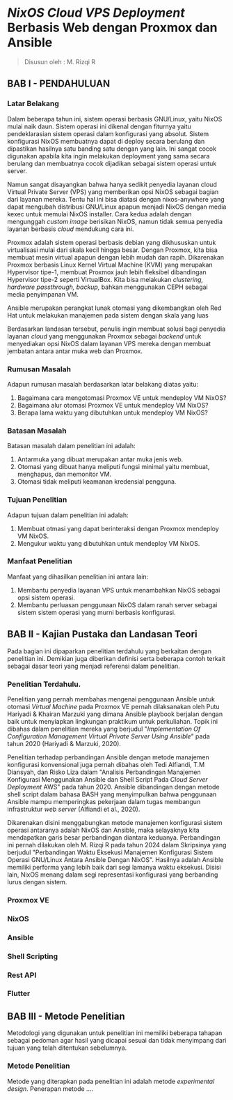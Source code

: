 # _NixOS Cloud VPS Deployment_ Berbasis Web dengan Proxmox dan Ansible

> Disusun oleh : M. Rizqi R 

## BAB I - PENDAHULUAN

### Latar Belakang
Dalam beberapa tahun ini, sistem operasi berbasis GNU/Linux, yaitu NixOS mulai
naik daun. Sistem operasi ini dikenal dengan fiturnya yaitu pendeklarasian
sistem operasi dalam konfigurasi yang absolut. Sistem konfigurasi NixOS
membuatnya dapat di deploy secara berulang dan dipastikan hasilnya satu banding
satu dengan yang lain. Ini sangat cocok digunakan apabila kita ingin melakukan
deployment yang sama secara berulang dan membuatnya cocok dijadikan sebagai
sistem operasi untuk server. 

Namun sangat disayangkan bahwa hanya sedikit penyedia layanan cloud Virtual
Private Server (VPS) yang memberikan opsi NixOS sebagai bagian dari layanan
mereka. Tentu hal ini bisa diatasi dengan nixos-anywhere yang dapat mengubah
distribusi GNU/Linux apapun menjadi NixOS dengan media kexec untuk memulai
NixOS installer. Cara kedua adalah dengan mengunggah _custom image_ berisikan
NixOS, namun tidak semua penyedia layanan berbasis _cloud_ mendukung cara ini.

Proxmox adalah sistem operasi berbasis debian yang dikhususkan untuk 
virtualisasi mulai dari skala kecil hingga besar. Dengan Proxmox, kita bisa 
membuat mesin virtual apapun dengan lebih mudah dan rapih. Dikarenakan Proxmox 
berbasis Linux Kernel Virtual Machine (KVM) yang merupakan Hypervisor tipe-1,
membuat Proxmox jauh lebih fleksibel dibandingan Hypervisor tipe-2 seperti 
VirtualBox. Kita bisa melakukan _clustering, hardware passthrough, backup,_ 
bahkan menggunakan CEPH sebagai media penyimpanan VM.

Ansible merupakan perangkat lunak otomasi yang dikembangkan oleh Red Hat untuk 
melakukan manajemen pada sistem dengan skala yang luas

Berdasarkan landasan tersebut, penulis ingin membuat solusi bagi penyedia 
layanan _cloud_ yang menggunakan Proxmox sebagai _backend_ untuk menyediakan 
opsi NixOS dalam layanan VPS mereka dengan membuat jembatan antara antar muka 
web dan Proxmox.


### Rumusan Masalah
Adapun rumusan masalah berdasarkan latar belakang diatas yaitu:
1. Bagaimana cara mengotomasi Proxmox VE untuk mendeploy VM NixOS?
1. Bagaimana alur otomasi Proxmox VE untuk mendeploy VM NixOS?
1. Berapa lama waktu yang dibutuhkan untuk mendeploy VM NixOS?

### Batasan Masalah 
Batasan masalah dalam penelitian ini adalah:
1. Antarmuka yang dibuat merupakan antar muka jenis web.
1. Otomasi yang dibuat hanya meliputi fungsi minimal yaitu membuat, menghapus, dan 
memonitor VM.
1. Otomasi tidak meliputi keamanan kredensial pengguna.

### Tujuan Penelitian
Adapun tujuan dalam penelitian ini adalah:
1. Membuat otmasi yang dapat berinteraksi dengan Proxmox mendeploy VM NixOS.
1. Mengukur waktu yang dibutuhkan untuk mendeploy VM NixOS.

### Manfaat Penelitian 
Manfaat yang dihasilkan penelitian ini antara lain:
1. Membantu penyedia layanan VPS untuk menambahkan NixOS sebagai opsi sistem 
operasi.
1. Membantu perluasan penggunaan NixOS dalam ranah server sebagai sistem 
sistem operasi yang murni berbasis konfigurasi.

## BAB II - Kajian Pustaka dan Landasan Teori

Pada bagian ini dipaparkan penelitian terdahulu yang berkaitan dengan 
penelitian ini. Demikian juga diberikan definisi serta beberapa contoh 
terkait sebagai dasar teori yang menjadi referensi dalam penelitian.

### Penelitian Terdahulu.

Penelitian yang pernah membahas mengenai penggunaan Ansible untuk otomasi 
_Virtual Machine_ pada Proxmox VE pernah dilaksanakan oleh Putu Hariyadi 
& Khairan Marzuki yang dimana Ansible playbook berjalan dengan baik untuk 
menyiapkan lingkungan praktikum untuk perkuliahan. Topik ini dibahas dalam 
penelitian mereka yang berjudul "_Implementation Of Configuration Management
Virtual Private Server Using Ansible_" pada tahun 2020 (Hariyadi & Marzuki,
2020).

Penelitian terhadap perbandingan Ansible dengan metode manajemen konfigurasi 
konvensional juga pernah dibahas oleh Tedi Alfiandi, T.M Diansyah, dan Risko 
Liza dalam "Analisis Perbandingan Manajemen Konfigurasi Menggunakan Ansible 
dan Shell Script Pada _Cloud Server Deployment_ AWS" pada tahun 2020.
Ansible dibandingan dengan metode shell script dalam bahasa BASH yang 
menyimpulkan bahwa penggunaan Ansible mampu memperingkas pekerjaan dalam tugas
membangun infrastruktur _web server_ (Alfiandi et al., 2020).

Dikarenakan disini menggabungkan metode manajemen konfigurasi sistem operasi 
antaranya adalah NixOS dan Ansible, maka selayaknya kita mendapatkan garis 
besar perbandingan diantara keduanya. Perbandingan ini pernah dilakukan oleh 
M. Rizqi R pada tahun 2024 dalam Skripsinya yang berjudul "Perbandingan 
Waktu Eksekusi Manajemen Konfigurasi Sistem Operasi GNU/Linux Antara Ansible 
Dengan NixOS". Hasilnya adalah Ansible memiliki performa yang lebih baik dari 
segi lamanya waktu eksekusi. Disisi lain, NixOS menang dalam segi representasi
konfigurasi yang berbanding lurus dengan sistem.

### Proxmox VE

### NixOS 

### Ansible 

### Shell Scripting

### Rest API 

### Flutter

## BAB III - Metode Penelitian 

Metodologi yang digunakan untuk penelitian ini memiliki beberapa tahapan 
sebagai pedoman agar hasil yang dicapai sesuai dan tidak menyimpang dari tujuan 
yang telah ditentukan sebelumnya.


### Metode Penelitian 
Metode yang diterapkan pada penelitian ini adalah metode _experimental design_.
Penerapan metode ....

